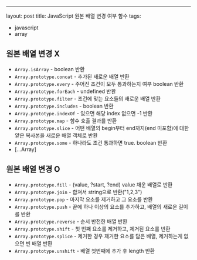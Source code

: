 ---
layout:  post
title: JavaScript 원본 배열 변경 여부 함수
tags:
- javascript
- array

## 원본 배열 변경 X
- `Array.isArray` - boolean 반환
- `Array.prototype.concat` - 추가된 새로운 배열 반환
- `Array.prototype.every` - 주어진 조건이 모두 통과하는지 여부 boolean 반환
- `Array.prototype.forEach` - undefined 반환
- `Array.prototype.filter` - 조건에 맞는 요소들의 새로운 배열 반환
- `Array.prototype.includes` - boolean 반환
- `Array.prototype.indexOf` - 있으면 해당 index 없으면 -1 반환
- `Array.prototype.map` - 함수 호출 결과를 반환
- `Array.prototype.slice` - 어떤 배열의 begin부터 end까지(end 미포함)에 대한 얕은 복사본을 새로운 배열 객체로 반환
- `Array.prototype.some` - 하나라도 조건 통과하면 true. boolean 반환
- [...Array]

## 원본 배열 변경 O
- `Array.prototype.fill` - (value, ?start, ?end) value 채운 배열로 반환
- `Array.prototype.join` - 합쳐서 string으로 반환("1,2,3")
- `Array.prototype.pop` - 마지막 요소를 제거하고 그 요소를 반환
- `Array.prototype.push` - 끝에 하나 이상의 요소를 추가하고, 배열의 새로운 길이를 반환
- `Array.prototype.reverse` - 순서 반전한 배열 반환
- `Array.prototype.shift` - 첫 번째 요소를 제거하고, 제거된 요소를 반환
- `Array.prototype.splice` - 제거한 경우 제거한 요소를 담은 배열, 제거하는게 없으면 빈 배열 반환
- `Array.prototype.unshift` - 배열 첫번째에 추가 후 length 반환
